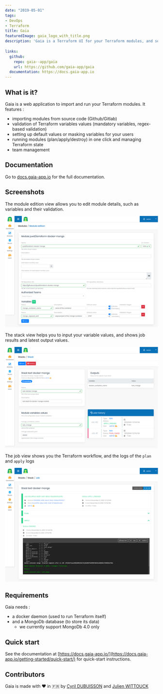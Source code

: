 ```yaml
---
date: "2019-05-01"
tags:
- DevOps
- Terraform
title: Gaia
featuredImage: gaia_logo_with_title.png
description: 'Gaia is a Terraform UI for your Terraform modules, and self-service infrastructure.'

links:
  github:
    repo: gaia--app/gaia
    url: https://github.com/gaia-app/gaia
  documentation: https://docs.gaia-app.io
---
```

## What is it?

Gaia is a web application to import and run your Terraform modules.
It features : 
* importing modules from source code (Github/Gitlab)
* validation of Terraform variables values (mandatory variables, regex-based validation)
* setting up default values or masking variables for your users
* running modules (plan/apply/destroy) in one click and managing Terraform state
* team management

## Documentation

Go to [docs.gaia-app.io](https://docs.gaia-app.io) for the full documentation.

## Screenshots

The module edition view allows you to edit module details, such as variables and their validation.

![module edition view](screenshot-gaia-module.png)

The stack view helps you to input your variable values, and shows job results and latest output values.

![stack edition view](screenshot-gaia-stack.png)

The job view shows you the Terraform workflow, and the logs of the `plan` and `apply` logs

![job view](screenshot-gaia-job.png)

## Requirements

Gaia needs :
 * a docker daemon (used to run Terraform itself)
 * and a MongoDb database (to store its data)
   * we currently support MongoDb 4.0 only

## Quick start

See the documentation at [https://docs.gaia-app.io/](https://docs.gaia-app.io/getting-started/quick-start/) for quick-start instructions.

## Contributors

Gaia is made with ❤️ in  🇫🇷 by [Cyril DUBUISSON](https://github.com/cdubuisson) and [Julien WITTOUCK](https://github.com/juwit)
